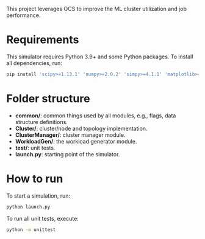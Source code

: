 This project leverages OCS to improve the ML cluster utilization and job performance.

# Requirements

This simulator requires Python 3.9+ and some Python packages.
To install all dependencies, run:
```bash
pip install 'scipy>=1.13.1' 'numpy>=2.0.2' 'simpy>=4.1.1' 'matplotlib>=3.9.2' 'numpy-hilbert-curve>=1.0.1' 'networkx>=3.2.1' 'sympy>=1.13.3'
```

# Folder structure
* **common/**: common things used by all modules, e.g., flags, data structure definitions.
* **Cluster/**: cluster/node and topology implementation.
* **ClusterManager/**: cluster manager module.
* **WorkloadGen/**: the workload generator module.
* **test/**: unit tests.
* **launch.py**: starting point of the simulator.

# How to run
To start a simulation, run:
```bash
python launch.py
```
To run all unit tests, execute:
```bash
python -m unittest
```
